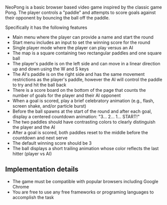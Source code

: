 NeoPong is a basic browser based video game inspired by the classic game Pong. The player controls a "paddle" and attempts to score goals against their opponent by bouncing the ball off the paddle.

Specifically it has the following features
* Main menu where the player can provide a name and start the round
* Start menu includes an input to set the winning score for the round
* Single player mode where the player can play versus an AI
* The map is a square containing two rectangular paddles and one square ball
* The player's paddle is on the left side and can move in a linear direction up and down using the W and S keys
* The AI's paddle is on the right side and has the same movement restrictions as the player's paddle, however the AI will control the paddle to try and hit the ball back
* There is a score board on the bottom of the page that counts the number of goals for the player and their AI opponent
* When a goal is scored, play a brief celebratory animation (e.g., flash, screen shake, and/or particle burst)
* Before the ball spawns at the start of the round and after each goal, display a centered countdown animation: "3... 2... 1... START!"
* The two paddles should have contrasting colors to clearly distinguish the player and the AI
* After a goal is scored, both paddles reset to the middle before the countdown and next serve
* The default winning score should be 3
* The ball displays a short trailing animation whose color reflects the last hitter (player vs AI)

## Implementation details
* The game must be compatible with popular browsers including Google Chrome
* You are free to use any free frameworks or programing languages to accomplish the task
